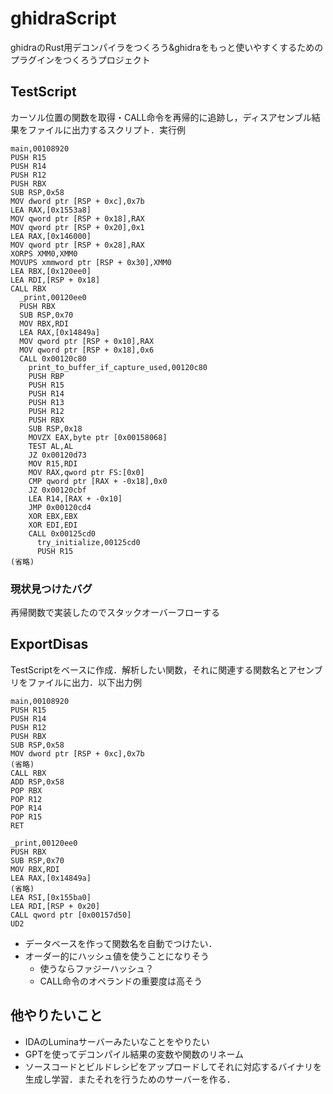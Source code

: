 # ghidraScript
ghidraのRust用デコンパイラをつくろう&ghidraをもっと使いやすくするためのプラグインをつくろうプロジェクト
## TestScript
カーソル位置の関数を取得・CALL命令を再帰的に追跡し，ディスアセンブル結果をファイルに出力するスクリプト．実行例
```
main,00108920
PUSH R15
PUSH R14
PUSH R12
PUSH RBX
SUB RSP,0x58
MOV dword ptr [RSP + 0xc],0x7b
LEA RAX,[0x1553a8]
MOV qword ptr [RSP + 0x18],RAX
MOV qword ptr [RSP + 0x20],0x1
LEA RAX,[0x146000]
MOV qword ptr [RSP + 0x28],RAX
XORPS XMM0,XMM0
MOVUPS xmmword ptr [RSP + 0x30],XMM0
LEA RBX,[0x120ee0]
LEA RDI,[RSP + 0x18]
CALL RBX
  _print,00120ee0
  PUSH RBX
  SUB RSP,0x70
  MOV RBX,RDI
  LEA RAX,[0x14849a]
  MOV qword ptr [RSP + 0x10],RAX
  MOV qword ptr [RSP + 0x18],0x6
  CALL 0x00120c80
    print_to_buffer_if_capture_used,00120c80
    PUSH RBP
    PUSH R15
    PUSH R14
    PUSH R13
    PUSH R12
    PUSH RBX
    SUB RSP,0x18
    MOVZX EAX,byte ptr [0x00158068]
    TEST AL,AL
    JZ 0x00120d73
    MOV R15,RDI
    MOV RAX,qword ptr FS:[0x0]
    CMP qword ptr [RAX + -0x18],0x0
    JZ 0x00120cbf
    LEA R14,[RAX + -0x10]
    JMP 0x00120cd4
    XOR EBX,EBX
    XOR EDI,EDI
    CALL 0x00125cd0
      try_initialize,00125cd0
      PUSH R15
(省略)
```

### 現状見つけたバグ
再帰関数で実装したのでスタックオーバーフローする

## ExportDisas
TestScriptをベースに作成．解析したい関数，それに関連する関数名とアセンブリをファイルに出力．以下出力例
```
main,00108920
PUSH R15
PUSH R14
PUSH R12
PUSH RBX
SUB RSP,0x58
MOV dword ptr [RSP + 0xc],0x7b
(省略)
CALL RBX
ADD RSP,0x58
POP RBX
POP R12
POP R14
POP R15
RET

_print,00120ee0
PUSH RBX
SUB RSP,0x70
MOV RBX,RDI
LEA RAX,[0x14849a]
(省略)
LEA RSI,[0x155ba0]
LEA RDI,[RSP + 0x20]
CALL qword ptr [0x00157d50]
UD2

```
- データベースを作って関数名を自動でつけたい．
- オーダー的にハッシュ値を使うことになりそう
  - 使うならファジーハッシュ？
  - CALL命令のオペランドの重要度は高そう
## 他やりたいこと
- IDAのLuminaサーバーみたいなことをやりたい
- GPTを使ってデコンパイル結果の変数や関数のリネーム
- ソースコードとビルドレシピをアップロードしてそれに対応するバイナリを生成し学習．またそれを行うためのサーバーを作る．
